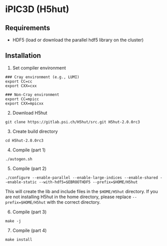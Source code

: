# iPIC3D (H5hut)

## Requirements
  - HDF5 (load or download the parallel hdf5 library on the cluster)


## Installation
1. Set compiler environment
``` shell
### Cray environment (e.g., LUMI)
export CC=cc
export CXX=cxx

### Non-Cray environment
export CC=mpicc
export CXX=mpicxx
```

2. Download H5hut
``` shell
git clone https://gitlab.psi.ch/H5hut/src.git H5hut-2.0.0rc3
```

3. Create build directory
``` shell
cd H5hut-2.0.0rc3
```

4. Compile (part 1)
``` shell
./autogen.sh
```

5. Compile (part 2)
``` shell
./configure --enable-parallel --enable-large-indices --enable-shared --enable-static --with-hdf5=$EBROOTHDF5 --prefix=$HOME/H5hut
```
This will create the lib and include files in the ```$HOME/H5hut``` directory. If you are not installing H5hut in the home directory, please replace ```--prefix=$HOME/H5hut``` with the correct directory. 

6. Compile (part 3)
``` shell
make -j
```

7. Compile (part 4)
``` shell
make install
```